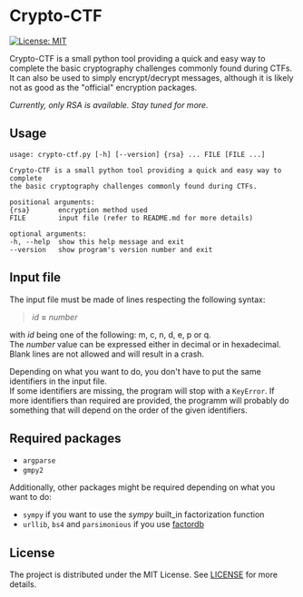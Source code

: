 # Crypto-CTF
[![License: MIT](https://img.shields.io/badge/License-MIT-yellow.svg)](https://opensource.org/licenses/MIT)

Crypto-CTF is a small python tool providing a quick and easy way to complete the basic cryptography challenges commonly found during CTFs.  
It can also be used to simply encrypt/decrypt messages, although it is likely not as good as the "official" encryption packages.

_Currently, only RSA is available. Stay tuned for more._


Usage
-----
    usage: crypto-ctf.py [-h] [--version] {rsa} ... FILE [FILE ...]

    Crypto-CTF is a small python tool providing a quick and easy way to complete
    the basic cryptography challenges commonly found during CTFs.

    positional arguments:
    {rsa}       encryption method used
    FILE        input file (refer to README.md for more details)

    optional arguments:
    -h, --help  show this help message and exit
    --version   show program's version number and exit


Input file
----------
The input file must be made of lines respecting the following syntax:

> _id_ **=** _number_
    
with _id_ being one of the following: m, c, n, d, e, p or q.  
The _number_ value can be expressed either in decimal or in hexadecimal. Blank lines are not allowed and will result in a crash.

Depending on what you want to do, you don't have to put the same identifiers in the input file.  
If some identifiers are missing, the program will stop with a `KeyError`. If more identifiers than required are provided, the programm will probably do something that will depend on the order of the given identifiers.


Required packages
-----------------
- `argparse`
- `gmpy2`  

Additionally, other packages might be required depending on what you want to do:
- `sympy` if you want to use the _sympy_ built_in factorization function
- `urllib`, `bs4` and `parsimonious` if you use [factordb](http://factordb.com/)


License
-------
The project is distributed under the MIT License. See [LICENSE](https://github.com/ValEhk/RSActf/blob/master/LICENSE) for more details.
